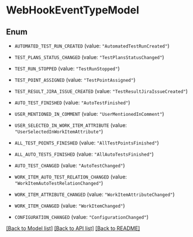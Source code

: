 # WebHookEventTypeModel

## Enum


* `AUTOMATED_TEST_RUN_CREATED` (value: `"AutomatedTestRunCreated"`)

* `TEST_PLANS_STATUS_CHANGED` (value: `"TestPlansStatusChanged"`)

* `TEST_RUN_STOPPED` (value: `"TestRunStopped"`)

* `TEST_POINT_ASSIGNED` (value: `"TestPointAssigned"`)

* `TEST_RESULT_JIRA_ISSUE_CREATED` (value: `"TestResultJiraIssueCreated"`)

* `AUTO_TEST_FINISHED` (value: `"AutoTestFinished"`)

* `USER_MENTIONED_IN_COMMENT` (value: `"UserMentionedInComment"`)

* `USER_SELECTED_IN_WORK_ITEM_ATTRIBUTE` (value: `"UserSelectedInWorkItemAttribute"`)

* `ALL_TEST_POINTS_FINISHED` (value: `"AllTestPointsFinished"`)

* `ALL_AUTO_TESTS_FINISHED` (value: `"AllAutoTestsFinished"`)

* `AUTO_TEST_CHANGED` (value: `"AutoTestChanged"`)

* `WORK_ITEM_AUTO_TEST_RELATION_CHANGED` (value: `"WorkItemAutoTestRelationChanged"`)

* `WORK_ITEM_ATTRIBUTE_CHANGED` (value: `"WorkItemAttributeChanged"`)

* `WORK_ITEM_CHANGED` (value: `"WorkItemChanged"`)

* `CONFIGURATION_CHANGED` (value: `"ConfigurationChanged"`)


[[Back to Model list]](../README.md#documentation-for-models) [[Back to API list]](../README.md#documentation-for-api-endpoints) [[Back to README]](../README.md)


